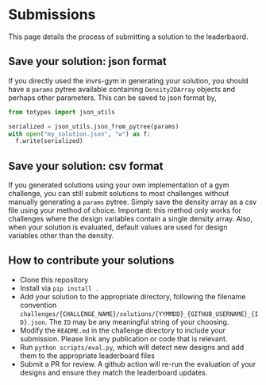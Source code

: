 # Submissions

This page details the process of submitting a solution to the leaderbaord.

## Save your solution: json format

If you directly used the invrs-gym in generating your solution, you should have a `params` pytree available containing `Density2DArray` objects and perhaps other parameters. This can be saved to json format by,

```python
from totypes import json_utils

serialized = json_utils.json_from_pytree(params)
with open("my_solution.json", "w") as f:
  f.write(serialized)
```

## Save your solution: csv format

If you generated solutions using your own implementation of a gym challenge, you can still submit solutions to most challenges without manually generating a `params` pytree. Simply save the density array as a csv file using your method of choice. Important: this method only works for challenges where the design variables contain a single density array. Also, when your solution is evaluated, default values are used for design variables other than the density.

## How to contribute your solutions

- Clone this repository
- Install via `pip install .`
- Add your solution to the appropriate directory, following the filename convention `challenges/{CHALLENGE_NAME}/solutions/{YYMMDD}_{GITHUB_USERNAME}_{ID}.json`. The `ID` may be any meaningful string of your choosing.
- Modify the `README.md` in the challenge directory to include your submission. Please link any publication or code that is relevant.
- Run `python scripts/eval.py`, which will detect new designs and add them to the appropriate leaderboard files
- Submit a PR for review. A github action will re-run the evaluation of your designs and ensure they match the leaderboard updates.
